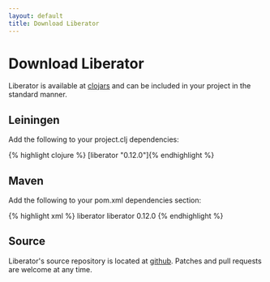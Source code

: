 ```yaml
---
layout: default
title: Download Liberator
---
```


# Download Liberator

Liberator is available at [clojars](https://clojars.org/liberator) and can be
included in your project in the standard manner.

## Leiningen

Add the following to your project.clj dependencies:

{% highlight clojure %}
[liberator "0.12.0"]{% endhighlight %}

## Maven

Add the following to your pom.xml dependencies section:

{% highlight xml %}
<dependency>
    <groupId>liberator</groupId>
    <artifactId>liberator</artifactId>
    <version>0.12.0</version>
</dependency>
{% endhighlight %}

## Source

Liberator's source repository is located at
[github](https://github.com/clojure-liberator/liberator/). Patches and
pull requests are welcome at any time.
